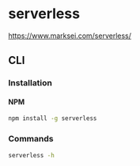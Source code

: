 # serverless

https://www.marksei.com/serverless/

## CLI

### Installation

#### NPM

```sh
npm install -g serverless
```

### Commands

```sh
serverless -h
```
